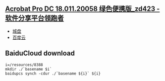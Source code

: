 ## [Acrobat Pro DC 18.011.20058 绿色便携版_zd423 - 软件分享平台领跑者](http://www.zdfans.com/html/8388.html)

-	[城盘](https://wwwzdfanscom.ctfile.com/dir/17667126-28936438-c60700/)
-	[百度云](https://pan.baidu.com/s/1pDSGO-65vaUQiouBh2tprg)

## BaiduCloud download

```
i=/resources/8388
mkdir ./`basename $i`
baidupcs synch -cdur ./`basename ${i}` ${i}
```
